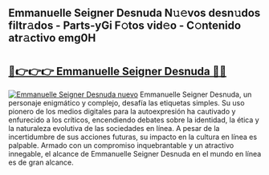 ## Emmanuelle Seigner Desnuda N𝚞𝚎vos desn𝚞dos filtr𝚊dos - Parts-yGi F𝚘tos vid𝚎o - C𝚘ntenido atr𝚊ctivo emg0H

# <h2><a href="http://mb2u98j.tromn.icu/?c=Emmanuelle+Seigner+Desnuda">🔗👉👉👉 Emmanuelle Seigner Desnuda 🔗🔗</a></h2>

[![Emmanuelle Seigner Desnuda nuevo](https://i.imgur.com/pEAQMta.gif)](http://mb2u98j.tromn.icu/?c=Emmanuelle+Seigner+Desnuda)
Emmanuelle Seigner Desnuda, un personaje enigmático y complejo, desafía las etiquetas simples. Su uso pionero de los medios digitales para la autoexpresión ha cautivado y enfurecido a los críticos, encendiendo debates sobre la identidad, la ética y la naturaleza evolutiva de las sociedades en línea. A pesar de la incertidumbre de sus acciones futuras, su impacto en la cultura en línea es palpable. Armado con un compromiso inquebrantable y un atractivo innegable, el alcance de Emmanuelle Seigner Desnuda en el mundo en línea es de gran alcance.
